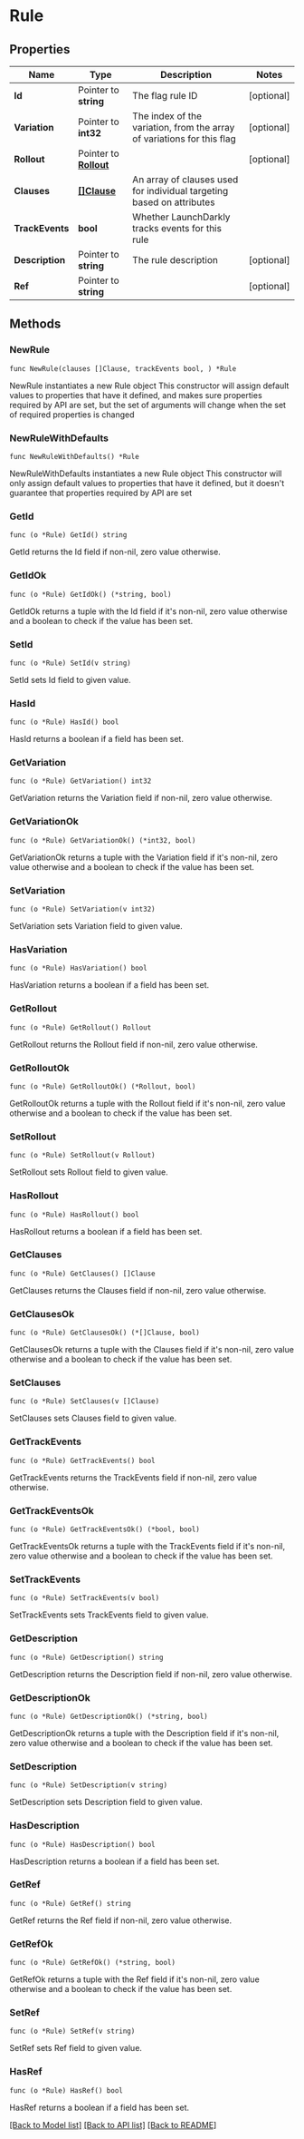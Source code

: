 # Rule

## Properties

Name | Type | Description | Notes
------------ | ------------- | ------------- | -------------
**Id** | Pointer to **string** | The flag rule ID | [optional] 
**Variation** | Pointer to **int32** | The index of the variation, from the array of variations for this flag | [optional] 
**Rollout** | Pointer to [**Rollout**](Rollout.md) |  | [optional] 
**Clauses** | [**[]Clause**](Clause.md) | An array of clauses used for individual targeting based on attributes | 
**TrackEvents** | **bool** | Whether LaunchDarkly tracks events for this rule | 
**Description** | Pointer to **string** | The rule description | [optional] 
**Ref** | Pointer to **string** |  | [optional] 

## Methods

### NewRule

`func NewRule(clauses []Clause, trackEvents bool, ) *Rule`

NewRule instantiates a new Rule object
This constructor will assign default values to properties that have it defined,
and makes sure properties required by API are set, but the set of arguments
will change when the set of required properties is changed

### NewRuleWithDefaults

`func NewRuleWithDefaults() *Rule`

NewRuleWithDefaults instantiates a new Rule object
This constructor will only assign default values to properties that have it defined,
but it doesn't guarantee that properties required by API are set

### GetId

`func (o *Rule) GetId() string`

GetId returns the Id field if non-nil, zero value otherwise.

### GetIdOk

`func (o *Rule) GetIdOk() (*string, bool)`

GetIdOk returns a tuple with the Id field if it's non-nil, zero value otherwise
and a boolean to check if the value has been set.

### SetId

`func (o *Rule) SetId(v string)`

SetId sets Id field to given value.

### HasId

`func (o *Rule) HasId() bool`

HasId returns a boolean if a field has been set.

### GetVariation

`func (o *Rule) GetVariation() int32`

GetVariation returns the Variation field if non-nil, zero value otherwise.

### GetVariationOk

`func (o *Rule) GetVariationOk() (*int32, bool)`

GetVariationOk returns a tuple with the Variation field if it's non-nil, zero value otherwise
and a boolean to check if the value has been set.

### SetVariation

`func (o *Rule) SetVariation(v int32)`

SetVariation sets Variation field to given value.

### HasVariation

`func (o *Rule) HasVariation() bool`

HasVariation returns a boolean if a field has been set.

### GetRollout

`func (o *Rule) GetRollout() Rollout`

GetRollout returns the Rollout field if non-nil, zero value otherwise.

### GetRolloutOk

`func (o *Rule) GetRolloutOk() (*Rollout, bool)`

GetRolloutOk returns a tuple with the Rollout field if it's non-nil, zero value otherwise
and a boolean to check if the value has been set.

### SetRollout

`func (o *Rule) SetRollout(v Rollout)`

SetRollout sets Rollout field to given value.

### HasRollout

`func (o *Rule) HasRollout() bool`

HasRollout returns a boolean if a field has been set.

### GetClauses

`func (o *Rule) GetClauses() []Clause`

GetClauses returns the Clauses field if non-nil, zero value otherwise.

### GetClausesOk

`func (o *Rule) GetClausesOk() (*[]Clause, bool)`

GetClausesOk returns a tuple with the Clauses field if it's non-nil, zero value otherwise
and a boolean to check if the value has been set.

### SetClauses

`func (o *Rule) SetClauses(v []Clause)`

SetClauses sets Clauses field to given value.


### GetTrackEvents

`func (o *Rule) GetTrackEvents() bool`

GetTrackEvents returns the TrackEvents field if non-nil, zero value otherwise.

### GetTrackEventsOk

`func (o *Rule) GetTrackEventsOk() (*bool, bool)`

GetTrackEventsOk returns a tuple with the TrackEvents field if it's non-nil, zero value otherwise
and a boolean to check if the value has been set.

### SetTrackEvents

`func (o *Rule) SetTrackEvents(v bool)`

SetTrackEvents sets TrackEvents field to given value.


### GetDescription

`func (o *Rule) GetDescription() string`

GetDescription returns the Description field if non-nil, zero value otherwise.

### GetDescriptionOk

`func (o *Rule) GetDescriptionOk() (*string, bool)`

GetDescriptionOk returns a tuple with the Description field if it's non-nil, zero value otherwise
and a boolean to check if the value has been set.

### SetDescription

`func (o *Rule) SetDescription(v string)`

SetDescription sets Description field to given value.

### HasDescription

`func (o *Rule) HasDescription() bool`

HasDescription returns a boolean if a field has been set.

### GetRef

`func (o *Rule) GetRef() string`

GetRef returns the Ref field if non-nil, zero value otherwise.

### GetRefOk

`func (o *Rule) GetRefOk() (*string, bool)`

GetRefOk returns a tuple with the Ref field if it's non-nil, zero value otherwise
and a boolean to check if the value has been set.

### SetRef

`func (o *Rule) SetRef(v string)`

SetRef sets Ref field to given value.

### HasRef

`func (o *Rule) HasRef() bool`

HasRef returns a boolean if a field has been set.


[[Back to Model list]](../README.md#documentation-for-models) [[Back to API list]](../README.md#documentation-for-api-endpoints) [[Back to README]](../README.md)


